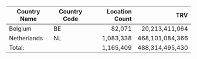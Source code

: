 | Country Name | Country Code | Location Count | TRV |
|---|---|---:|---:|
| Belgium | BE | 82,071 | 20,213,411,064 |
| Netherlands | NL | 1,083,338 | 468,101,084,366 |
| Total: |  | 1,165,409 | 488,314,495,430 |